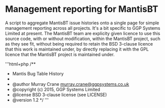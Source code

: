 # Management reporting for MantisBT 

A script to aggregate MantisBT issue histories onto a single page for 
simple management reporting across all projects. It's a bit specific to 
GGP Systems Limited at present. The MantisBT team are explicity given 
licence to use this source code, with or without modification, within 
the MantisBT project, such as they see fit, without being required to 
retain the BSD 3-clause licence that this work is maintained under, by 
directly replacing it with the GPL licence that the MantisBT project is 
maintained under.

'''html+php
/**
 * Mantis Bug Table History
 * 
 * @author Murray Crane <murray.crane@ggpsystems.co.uk>
 * @copyright (c) 2015, GGP Systems Limited
 * @license BSD 3-clause license (see LICENSE)
 * @version 1.2
 */
'''